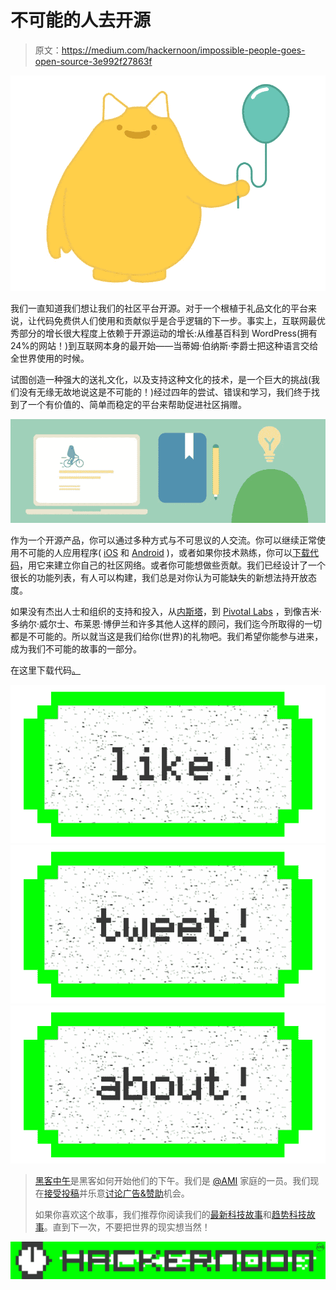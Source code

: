 # 不可能的人去开源

> 原文：<https://medium.com/hackernoon/impossible-people-goes-open-source-3e992f27863f>

![](img/8b3aed992806720dc425563e9f6f4ba1.png)

我们一直知道我们想让我们的社区平台开源。对于一个根植于礼品文化的平台来说，让代码免费供人们使用和贡献似乎是合乎逻辑的下一步。事实上，互联网最优秀部分的增长很大程度上依赖于开源运动的增长:从维基百科到 WordPress(拥有 24%的网站！)到互联网本身的最开始——当蒂姆·伯纳斯·李爵士把这种语言交给全世界使用的时候。

试图创造一种强大的送礼文化，以及支持这种文化的技术，是一个巨大的挑战(我们没有无缘无故地说这是不可能的！)经过四年的尝试、错误和学习，我们终于找到了一个有价值的、简单而稳定的平台来帮助促进社区捐赠。

![](img/d14f6a3f5f4edc940f0ac15e6872c95e.png)

作为一个开源产品，你可以通过多种方式与不可思议的人交流。你可以继续正常使用不可能的人应用程序( [iOS](https://itunes.apple.com/us/app/impossible-people/id1116732589?mt=8&utm_source=Impossible+Newsletter&utm_campaign=342dfa5e6a-EMAIL_CAMPAIGN_2017_03_10&utm_medium=email&utm_term=0_c657a8a665-342dfa5e6a-227550177&mc_cid=342dfa5e6a&mc_eid=58b72c7325) 和 [Android](https://play.google.com/store/apps/details?id=com.impossible.gnome.prod&hl=en&utm_source=Impossible+Newsletter&utm_campaign=342dfa5e6a-EMAIL_CAMPAIGN_2017_03_10&utm_medium=email&utm_term=0_c657a8a665-342dfa5e6a-227550177&mc_cid=342dfa5e6a&mc_eid=58b72c7325) )，或者如果你技术熟练，你可以[下载代码](https://github.com/iampossible/gnome?utm_source=Impossible+Newsletter&utm_campaign=342dfa5e6a-EMAIL_CAMPAIGN_2017_03_10&utm_medium=email&utm_term=0_c657a8a665-342dfa5e6a-227550177&mc_cid=342dfa5e6a&mc_eid=58b72c7325)，用它来建立你自己的社区网络。或者你可能想做些贡献。我们已经设计了一个很长的功能列表，有人可以构建，我们总是对你认为可能缺失的新想法持开放态度。

如果没有杰出人士和组织的支持和投入，从[内斯塔](http://www.nesta.org.uk/?utm_source=Impossible+Newsletter&utm_campaign=342dfa5e6a-EMAIL_CAMPAIGN_2017_03_10&utm_medium=email&utm_term=0_c657a8a665-342dfa5e6a-227550177&mc_cid=342dfa5e6a&mc_eid=58b72c7325)，到 [Pivotal Labs](https://pivotal.io/labs?utm_source=Impossible+Newsletter&utm_campaign=342dfa5e6a-EMAIL_CAMPAIGN_2017_03_10&utm_medium=email&utm_term=0_c657a8a665-342dfa5e6a-227550177&mc_cid=342dfa5e6a&mc_eid=58b72c7325) ，到像吉米·多纳尔·威尔士、布莱恩·博伊兰和许多其他人这样的顾问，我们迄今所取得的一切都是不可能的。所以就当这是我们给你(世界)的礼物吧。我们希望你能参与进来，成为我们不可能的故事的一部分。

在这里下载代码[。](https://github.com/iampossible/gnome?utm_source=Impossible+Newsletter&utm_campaign=342dfa5e6a-EMAIL_CAMPAIGN_2017_03_10&utm_medium=email&utm_term=0_c657a8a665-342dfa5e6a-227550177&mc_cid=342dfa5e6a&mc_eid=58b72c7325)

[![](img/50ef4044ecd4e250b5d50f368b775d38.png)](http://bit.ly/HackernoonFB)[![](img/979d9a46439d5aebbdcdca574e21dc81.png)](https://goo.gl/k7XYbx)[![](img/2930ba6bd2c12218fdbbf7e02c8746ff.png)](https://goo.gl/4ofytp)

> [黑客中午](http://bit.ly/Hackernoon)是黑客如何开始他们的下午。我们是 [@AMI](http://bit.ly/atAMIatAMI) 家庭的一员。我们现在[接受投稿](http://bit.ly/hackernoonsubmission)并乐意[讨论广告&赞助](mailto:partners@amipublications.com)机会。
> 
> 如果你喜欢这个故事，我们推荐你阅读我们的[最新科技故事](http://bit.ly/hackernoonlatestt)和[趋势科技故事](https://hackernoon.com/trending)。直到下一次，不要把世界的现实想当然！

![](img/be0ca55ba73a573dce11effb2ee80d56.png)